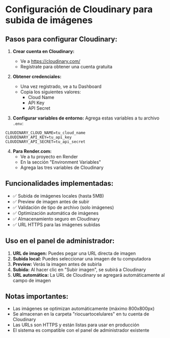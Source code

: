 # Configuración de Cloudinary para subida de imágenes

## Pasos para configurar Cloudinary:

1. **Crear cuenta en Cloudinary:**
   - Ve a https://cloudinary.com/
   - Regístrate para obtener una cuenta gratuita

2. **Obtener credenciales:**
   - Una vez registrado, ve a tu Dashboard
   - Copia los siguientes valores:
     - Cloud Name
     - API Key
     - API Secret

3. **Configurar variables de entorno:**
   Agrega estas variables a tu archivo `.env`:

```env
CLOUDINARY_CLOUD_NAME=tu_cloud_name
CLOUDINARY_API_KEY=tu_api_key
CLOUDINARY_API_SECRET=tu_api_secret
```

4. **Para Render.com:**
   - Ve a tu proyecto en Render
   - En la sección "Environment Variables"
   - Agrega las tres variables de Cloudinary

## Funcionalidades implementadas:

- ✅ Subida de imágenes locales (hasta 5MB)
- ✅ Preview de imagen antes de subir
- ✅ Validación de tipo de archivo (solo imágenes)
- ✅ Optimización automática de imágenes
- ✅ Almacenamiento seguro en Cloudinary
- ✅ URL HTTPS para las imágenes subidas

## Uso en el panel de administrador:

1. **URL de imagen:** Puedes pegar una URL directa de imagen
2. **Subida local:** Puedes seleccionar una imagen de tu computadora
3. **Preview:** Verás la imagen antes de subirla
4. **Subida:** Al hacer clic en "Subir imagen", se subirá a Cloudinary
5. **URL automática:** La URL de Cloudinary se agregará automáticamente al campo de imagen

## Notas importantes:

- Las imágenes se optimizan automáticamente (máximo 800x800px)
- Se almacenan en la carpeta "riocuartocelulares" en tu cuenta de Cloudinary
- Las URLs son HTTPS y están listas para usar en producción
- El sistema es compatible con el panel de administrador existente 